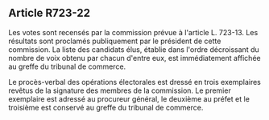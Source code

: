 Article R723-22
----
Les votes sont recensés par la commission prévue à l'article L. 723-13. Les
résultats sont proclamés publiquement par le président de cette commission. La
liste des candidats élus, établie dans l'ordre décroissant du nombre de voix
obtenu par chacun d'entre eux, est immédiatement affichée au greffe du tribunal
de commerce.

Le procès-verbal des opérations électorales est dressé en trois exemplaires
revêtus de la signature des membres de la commission. Le premier exemplaire est
adressé au procureur général, le deuxième au préfet et le troisième est conservé
au greffe du tribunal de commerce.
